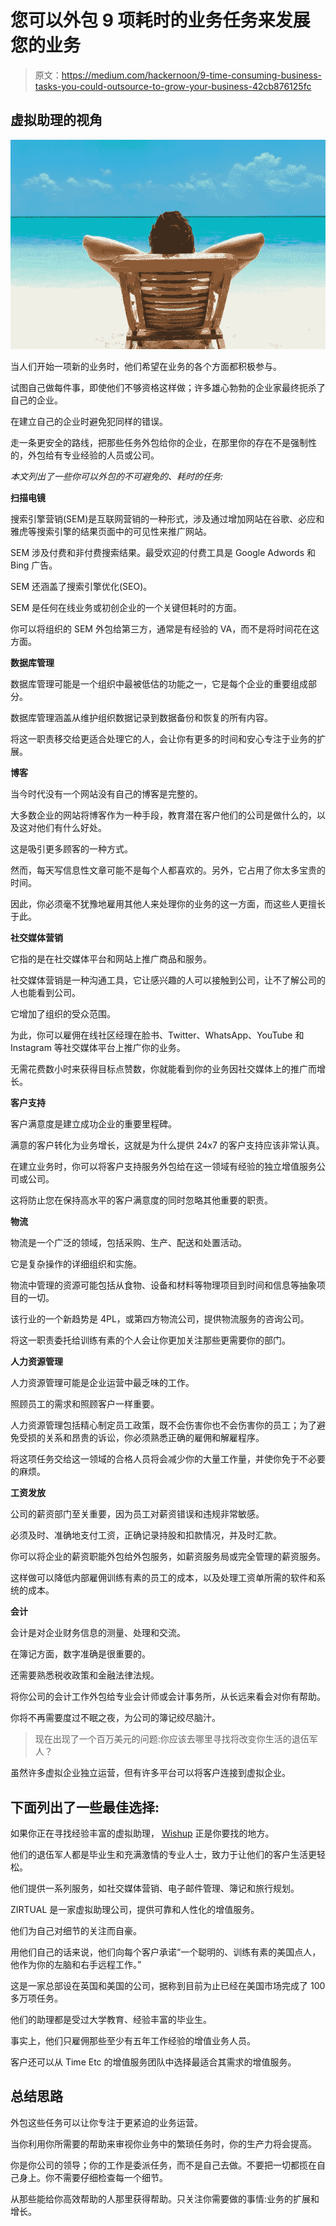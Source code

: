 # 您可以外包 9 项耗时的业务任务来发展您的业务

> 原文：<https://medium.com/hackernoon/9-time-consuming-business-tasks-you-could-outsource-to-grow-your-business-42cb876125fc>

## 虚拟助理的视角

![](img/388fdb2c2c889783ebb6f8f75218a3a4.png)

当人们开始一项新的业务时，他们希望在业务的各个方面都积极参与。

试图自己做每件事，即使他们不够资格这样做；许多雄心勃勃的企业家最终扼杀了自己的企业。

在建立自己的企业时避免犯同样的错误。

走一条更安全的路线，把那些任务外包给你的企业，在那里你的存在不是强制性的，外包给有专业经验的人员或公司。

*本文列出了一些你可以外包的不可避免的、耗时的任务:*

**扫描电镜**

搜索引擎营销(SEM)是互联网营销的一种形式，涉及通过增加网站在谷歌、必应和雅虎等搜索引擎的结果页面中的可见性来推广网站。

SEM 涉及付费和非付费搜索结果。最受欢迎的付费工具是 Google Adwords 和 Bing 广告。

SEM 还涵盖了搜索引擎优化(SEO)。

SEM 是任何在线业务或初创企业的一个关键但耗时的方面。

你可以将组织的 SEM 外包给第三方，通常是有经验的 VA，而不是将时间花在这方面。

**数据库管理**

数据库管理可能是一个组织中最被低估的功能之一，它是每个企业的重要组成部分。

数据库管理涵盖从维护组织数据记录到数据备份和恢复的所有内容。

将这一职责移交给更适合处理它的人，会让你有更多的时间和安心专注于业务的扩展。

**博客**

当今时代没有一个网站没有自己的博客是完整的。

大多数企业的网站将博客作为一种手段，教育潜在客户他们的公司是做什么的，以及这对他们有什么好处。

这是吸引更多顾客的一种方式。

然而，每天写信息性文章可能不是每个人都喜欢的。另外，它占用了你太多宝贵的时间。

因此，你必须毫不犹豫地雇用其他人来处理你的业务的这一方面，而这些人更擅长于此。

**社交媒体营销**

它指的是在社交媒体平台和网站上推广商品和服务。

社交媒体营销是一种沟通工具，它让感兴趣的人可以接触到公司，让不了解公司的人也能看到公司。

它增加了组织的受众范围。

为此，你可以雇佣在线社区经理在脸书、Twitter、WhatsApp、YouTube 和 Instagram 等社交媒体平台上推广你的业务。

无需花费数小时来获得目标点赞数，你就能看到你的业务因社交媒体上的推广而增长。

**客户支持**

客户满意度是建立成功企业的重要里程碑。

满意的客户转化为业务增长，这就是为什么提供 24x7 的客户支持应该非常认真。

在建立业务时，你可以将客户支持服务外包给在这一领域有经验的独立增值服务公司或公司。

这将防止您在保持高水平的客户满意度的同时忽略其他重要的职责。

**物流**

物流是一个广泛的领域，包括采购、生产、配送和处置活动。

它是复杂操作的详细组织和实施。

物流中管理的资源可能包括从食物、设备和材料等物理项目到时间和信息等抽象项目的一切。

该行业的一个新趋势是 4PL，或第四方物流公司，提供物流服务的咨询公司。

将这一职责委托给训练有素的个人会让你更加关注那些更需要你的部门。

**人力资源管理**

人力资源管理可能是企业运营中最乏味的工作。

照顾员工的需求和照顾客户一样重要。

人力资源管理包括精心制定员工政策，既不会伤害你也不会伤害你的员工；为了避免受损的关系和昂贵的诉讼，你必须熟悉正确的雇佣和解雇程序。

将这项任务交给这一领域的合格人员将会减少你的大量工作量，并使你免于不必要的麻烦。

**工资发放**

公司的薪资部门至关重要，因为员工对薪资错误和违规非常敏感。

必须及时、准确地支付工资，正确记录持股和扣款情况，并及时汇款。

你可以将企业的薪资职能外包给外包服务，如薪资服务局或完全管理的薪资服务。

这样做可以降低内部雇佣训练有素的员工的成本，以及处理工资单所需的软件和系统的成本。

**会计**

会计是对企业财务信息的测量、处理和交流。

在簿记方面，数字准确是很重要的。

还需要熟悉税收政策和金融法律法规。

将你公司的会计工作外包给专业会计师或会计事务所，从长远来看会对你有帮助。

你将不再需要度过不眠之夜，为公司的簿记绞尽脑汁。

> 现在出现了一个百万美元的问题:你应该去哪里寻找将改变你生活的退伍军人？

虽然许多虚拟企业独立运营，但有许多平台可以将客户连接到虚拟企业。

## 下面列出了一些最佳选择:

如果你正在寻找经验丰富的虚拟助理， [Wishup](http://www.wishup.co) 正是你要找的地方。

他们的退伍军人都是毕业生和充满激情的专业人士，致力于让他们的客户生活更轻松。

他们提供一系列服务，如社交媒体营销、电子邮件管理、簿记和旅行规划。

ZIRTUAL 是一家虚拟助理公司，提供可靠和人性化的增值服务。

他们为自己对细节的关注而自豪。

用他们自己的话来说，他们向每个客户承诺“一个聪明的、训练有素的美国点人，他作为你的左脑和右手远程工作。”

这是一家总部设在英国和美国的公司，据称到目前为止已经在美国市场完成了 100 多万项任务。

他们的助理都是受过大学教育、经验丰富的毕业生。

事实上，他们只雇佣那些至少有五年工作经验的增值业务人员。

客户还可以从 Time Etc 的增值服务团队中选择最适合其需求的增值服务。

## **总结思路**

外包这些任务可以让你专注于更紧迫的业务运营。

当你利用你所需要的帮助来审视你业务中的繁琐任务时，你的生产力将会提高。

你是你公司的领导；你的工作是委派任务，而不是自己去做。不要把一切都揽在自己身上。你不需要仔细检查每一个细节。

从那些能给你高效帮助的人那里获得帮助。只关注你需要做的事情:业务的扩展和增长。
